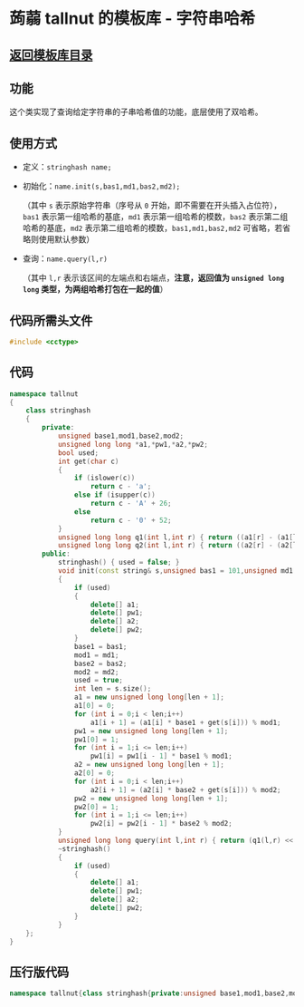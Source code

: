 # 蒟蒻 tallnut 的模板库 - 字符串哈希

## [返回模板库目录](https://tallnutliu.github.io/2025/02/15/My-Templates-(Chinese-version).html)

## 功能
这个类实现了查询给定字符串的子串哈希值的功能，底层使用了双哈希。

## 使用方式
- 定义：`stringhash name;`

- 初始化：`name.init(s,bas1,md1,bas2,md2);`
  
  （其中 `s` 表示原始字符串（序号从 `0` 开始，即不需要在开头插入占位符），`bas1` 表示第一组哈希的基底，`md1` 表示第一组哈希的模数，`bas2` 表示第二组哈希的基底，`md2` 表示第二组哈希的模数，`bas1,md1,bas2,md2` 可省略，若省略则使用默认参数）
  
- 查询：`name.query(l,r)`
  
  （其中 `l,r` 表示该区间的左端点和右端点，**注意，返回值为 `unsigned long long` 类型，为两组哈希打包在一起的值**）

## 代码所需头文件
```cpp
#include <cctype>
```

## 代码
```cpp
namespace tallnut
{
	class stringhash
	{
		private:
			unsigned base1,mod1,base2,mod2;
			unsigned long long *a1,*pw1,*a2,*pw2;
			bool used;
			int get(char c)
			{
				if (islower(c))
                    return c - 'a';
                else if (isupper(c))
                    return c - 'A' + 26;
                else
                    return c - '0' + 52;
			}
			unsigned long long q1(int l,int r) { return ((a1[r] - (a1[l - 1] * pw1[r - l + 1] % mod1) + mod1) % mod1); }
			unsigned long long q2(int l,int r) { return ((a2[r] - (a2[l - 1] * pw2[r - l + 1] % mod2) + mod2) % mod2); }
		public:
			stringhash() { used = false; }
			void init(const string& s,unsigned bas1 = 101,unsigned md1 = 998244353,unsigned bas2 = 131,unsigned md2 = 1e9 + 7)
			{
				if (used)
				{
					delete[] a1;
					delete[] pw1;
					delete[] a2;
					delete[] pw2;
				}
				base1 = bas1;
				mod1 = md1;
				base2 = bas2;
				mod2 = md2;
				used = true;
				int len = s.size();
				a1 = new unsigned long long[len + 1];
				a1[0] = 0;
				for (int i = 0;i < len;i++)
					a1[i + 1] = (a1[i] * base1 + get(s[i])) % mod1;
				pw1 = new unsigned long long[len + 1];
				pw1[0] = 1;
				for (int i = 1;i <= len;i++)
					pw1[i] = pw1[i - 1] * base1 % mod1;
				a2 = new unsigned long long[len + 1];
				a2[0] = 0;
				for (int i = 0;i < len;i++)
					a2[i + 1] = (a2[i] * base2 + get(s[i])) % mod2;
				pw2 = new unsigned long long[len + 1];
				pw2[0] = 1;
				for (int i = 1;i <= len;i++)
					pw2[i] = pw2[i - 1] * base2 % mod2;
			}
			unsigned long long query(int l,int r) { return (q1(l,r) << 32) + q2(l,r);	}
			~stringhash()
			{
				if (used)
				{
					delete[] a1;
					delete[] pw1;
					delete[] a2;
					delete[] pw2;
				}
			}
	};
}
```

## 压行版代码
```cpp
namespace tallnut{class stringhash{private:unsigned base1,mod1,base2,mod2;unsigned long long*a1,*pw1,*a2,*pw2;bool used;int get(char c){if(islower(c))return c-'a';else if(isupper(c))return c-'A'+26;else return c-'0'+52;}unsigned long long q1(int l,int r){return((a1[r]-(a1[l-1]*pw1[r-l+1]%mod1)+mod1)%mod1);}unsigned long long q2(int l,int r){return((a2[r]-(a2[l-1]*pw2[r-l+1]%mod2)+mod2)%mod2);}public:stringhash(){used=false;}void init(const string&s,unsigned bas1=101,unsigned md1=998244353,unsigned bas2=131,unsigned md2=1e9+7){if(used){delete[]a1;delete[]pw1;delete[]a2;delete[]pw2;}base1=bas1;mod1=md1;base2=bas2;mod2=md2;used=true;int len=s.size();a1=new unsigned long long[len+1];a1[0]=0;for(int i=0;i<len;i++)a1[i+1]=(a1[i]*base1+get(s[i]))%mod1;pw1=new unsigned long long[len+1];pw1[0]=1;for(int i=1;i<=len;i++)pw1[i]=pw1[i-1]*base1%mod1;a2=new unsigned long long[len+1];a2[0]=0;for(int i=0;i<len;i++)a2[i+1]=(a2[i]*base2+get(s[i]))%mod2;pw2=new unsigned long long[len+1];pw2[0]=1;for(int i=1;i<=len;i++)pw2[i]=pw2[i-1]*base2%mod2;}unsigned long long query(int l,int r){return(q1(l,r)<<32)+q2(l,r);}~stringhash(){if(used){delete[]a1;delete[]pw1;delete[]a2;delete[]pw2;}}};}
```
